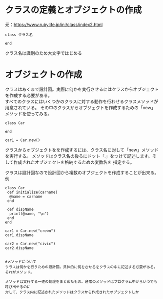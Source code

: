 # クラスの定義とオブジェクトの作成
元：https://www.rubylife.jp/ini/class/index2.html

```
class クラス名

end
```
クラス名は識別のため大文字ではじめる

# オブジェクトの作成
クラスはあくまで設計図。実際に何かを実行させるにはクラスからオブジェクトを作成する必要がある。  
すべてのクラスにはいくつかのクラスに対する動作を行わせるクラスメソッドが用意されている。
その中のクラスからオブジェクトを作成するための「new」メソッドを使ってみる。
```
class Car

end

car1 = Car.new()
```
クラスからオブジェクトをを作成するには、クラス名に対して「new」メソッドを実行する。
メソッドはクラス名の後ろにドット「.」をつけて記述します。そして作成されたオブジェクトを格納するための変数名を
指定する。

クラスは設計図なので設計図から複数のオブジェクトを作成することが出来る。
例
```
class Car
 def initialize(carname)
  @name = carname
 end
 
 def dispName
  print(@name, "\n")
 end
end

car1 = Car.new("crown")
car1.dispName

car2 = Car.new("civic")
car2.dispName


#メソッドについて
クラスは何かを行うための設計図。具体的に何をさせるをクラスの中に記述する必要がある。  
それがメソッド。

メソッドは実行する一連の処理をまとめたもの。通常のメソッドはプログラム中からいつでも呼び出せるのに
対して、クラス内に記述されたメソッドはクラスから作成されたオブジェクトしか
